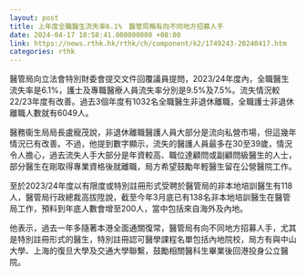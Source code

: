```yaml
---
layout: post
title: 上年度全職醫生流失率6.1%　醫管局稱有向不同地方招募人手
date: 2024-04-17 10:58:41.000000000 +08:00
link: https://news.rthk.hk/rthk/ch/component/k2/1749243-20240417.htm
categories: rthk
---
```


醫管局向立法會特別財委會提交文件回覆議員提問，2023/24年度內，全職醫生流失率是6.1%，護士及專職醫療人員流失率分別是9.5%及7.5%。流失情況較22/23年度有改善。過去3個年度有1032名全職醫生非退休離職，全職護士非退休離職人數就有6049人。

醫務衞生局局長盧寵茂說，非退休離職醫護人員大部分是流向私營市場，但這幾年情況已有改善。不過，他提到數字顯示，流失的醫護人員最多在30至39歲，情況令人擔心，過去流失人手大部分是年資較高、職位達顧問或副顧問級醫生的人士，部分醫生在剛取得專業資格後就離職，局方希望鼓勵年輕醫生留在公營醫院工作。

至於2023/24年度以有限度或特別註冊形式受聘於醫管局的非本地培訓醫生有118人，醫管局行政總裁高拔陞說，截至今年3月底已有138名非本地培訓醫生在醫管局工作，預料到年底人數會增至200人，當中包括來自海外及內地。

他表示，過去一年多隨著本港全面通關復常，醫管局有向不同地方招募人手，尤其是特別註冊形式的醫生，特別註冊認可醫學課程名單包括內地院校，局方有與中山大學、上海的復旦大學及交通大學聯繫，鼓勵相關醫科生畢業後回港投身公立醫院。
